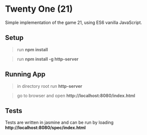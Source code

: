 # Twenty One (21)

Simple implementation of the game 21, using ES6 vanilla JavaScript.

## Setup

> run **npm install**

> run **npm install -g http-server**

## Running App

> in directory root run **http-server**

> go to browser and open **http://localhost:8080/index.html**

## Tests

Tests are written in jasmine and can be run by loading **http://localhost:8080/spec/index.html**

